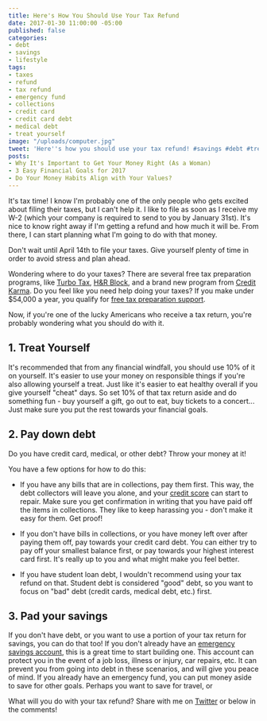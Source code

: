 ```yaml
---
title: Here's How You Should Use Your Tax Refund
date: 2017-01-30 11:00:00 -05:00
published: false
categories:
- debt
- savings
- lifestyle
tags:
- taxes
- refund
- tax refund
- emergency fund
- collections
- credit card
- credit card debt
- medical debt
- treat yourself
image: "/uploads/computer.jpg"
tweet: 'Here''s how you should use your tax refund! #savings #debt #treatyoself'
posts:
- Why It's Important to Get Your Money Right (As a Woman)
- 3 Easy Financial Goals for 2017
- Do Your Money Habits Align with Your Values?
---
```


It's tax time! I know I'm probably one of the only people who gets excited about filing their taxes, but I can't help it. I like to file as soon as I receive my W-2 (which your company is required to send to you by January 31st). It's nice to know right away if I'm getting a refund and how much it will be. From there, I can start planning what I'm going to do with that money.

Don't wait until April 14th to file your taxes. Give yourself plenty of time in order to avoid stress and plan ahead.

Wondering where to do your taxes? There are several free tax preparation programs, like [Turbo Tax](https://turbotax.intuit.com/), [H&R Block](https://www.hrblock.com/), and a brand new program from [Credit Karma](https://www.creditkarma.com/tax). Do you feel like you need help doing your taxes? If you make under $54,000 a year, you qualify for [free tax preparation support](https://www.irs.gov/individuals/free-tax-return-preparation-for-you-by-volunteers).

Now, if you're one of the lucky Americans who receive a tax return, you're probably wondering what you should do with it.

## 1. Treat Yourself

It's recommended that from any financial windfall, you should use 10% of it on yourself. It's easier to use your money on responsible things if you're also allowing yourself a treat. Just like it's easier to eat healthy overall if you give yourself "cheat" days. So set 10% of that tax return aside and do something fun - buy yourself a gift, go out to eat, buy tickets to a concert... Just make sure you put the rest towards your financial goals.

## 2. Pay down debt

Do you have credit card, medical, or other debt? Throw your money at it!

You have a few options for how to do this:

* If you have any bills that are in collections, pay them first. This way, the debt collectors will leave you alone, and your [credit score](https://www.maggiegermano.com/blog/care-about-your-credit-score) can start to repair. Make sure you get confirmation in writing that you have paid off the items in collections. They like to keep harassing you - don't make it easy for them. Get proof!

* If you don't have bills in collections, or you have money left over after paying them off, pay towards your credit card debt. You can either try to pay off your smallest balance first, or pay towards your highest interest card first. It's really up to you and what might make you feel better.

* If you have student loan debt, I wouldn't recommend using your tax refund on that. Student debt is considered "good" debt, so you want to focus on "bad" debt (credit cards, medical debt, etc.) first.

## 3. Pad your savings

If you don't have debt, or you want to use a portion of your tax return for savings, you can do that too! If you don't already have an [emergency savings account](https://www.maggiegermano.com/blog/you-need-an-emergency-fund), this is a great time to start building one. This account can protect you in the event of a job loss, illness or injury, car repairs, etc. It can prevent you from going into debt in these scenarios, and will give you peace of mind. If you already have an emergency fund, you can put money aside to save for other goals. Perhaps you want to save for travel, or 

What will you do with your tax refund? Share with me on [Twitter](twitter.com/maggiegermano) or below in the comments!
